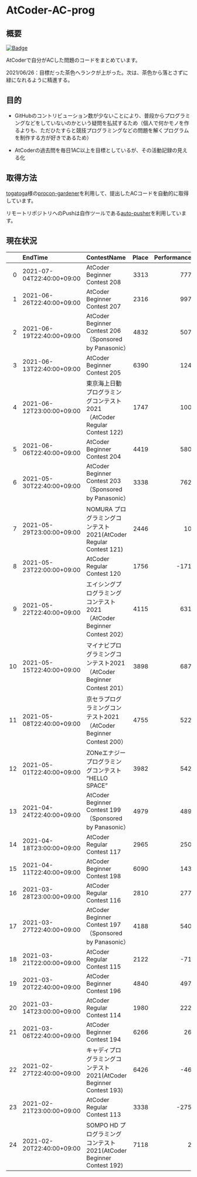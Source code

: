 # AtCoder-AC-prog

## 概要

[![Badge](https://cp-logo.vercel.app/atcoder/in708?logo=true)](https://atcoder.jp/users/in708)

AtCoderで自分がACした問題のコードをまとめています。  

2021/06/26：目標だった茶色へランクが上がった。次は、茶色から落とさずに緑になれるように精進する。

## 目的

* GitHubのコントリビューション数が少ないことにより、普段からプログラミングなどをしていないのかという疑問を払拭するため（個人で何かモノを作るよりも、ただひたすらと競技プログラミングなどの問題を解くプログラムを制作する方が好きであるため）

* AtCoderの過去問を毎日1AC以上を目標としているが、その活動記録の見える化

## 取得方法

[togatoga](https://github.com/togatoga)様の[procon-gardener](https://github.com/togatoga/procon-gardener)を利用して、提出したACコードを自動的に取得しています。

リモートリポジトリへのPushは自作ツールである[auto-pusher](https://github.com/i-708/auto-pusher)を利用しています。

## 現在状況
<!-- table_top -->
|    | EndTime                   | ContestName                                             |   Place |   Performance |   NewRating |   Difference |
|---:|:--------------------------|:--------------------------------------------------------|--------:|--------------:|------------:|-------------:|
|  0 | 2021-07-04T22:40:00+09:00 | AtCoder Beginner Contest 208                            |    3313 |           777 |         468 |           43 |
|  1 | 2021-06-26T22:40:00+09:00 | AtCoder Beginner Contest 207                            |    2316 |           997 |         425 |           86 |
|  2 | 2021-06-19T22:40:00+09:00 | AtCoder Beginner Contest 206（Sponsored by Panasonic）    |    4832 |           507 |         339 |           18 |
|  3 | 2021-06-13T22:40:00+09:00 | AtCoder Beginner Contest 205                            |    6390 |           124 |         321 |          -17 |
|  4 | 2021-06-12T23:00:00+09:00 | 東京海上日動 プログラミングコンテスト2021（AtCoder Regular Contest 122)    |    1747 |           100 |         338 |          -22 |
|  5 | 2021-06-06T22:40:00+09:00 | AtCoder Beginner Contest 204                            |    4419 |           580 |         360 |           26 |
|  6 | 2021-05-30T22:40:00+09:00 | AtCoder Beginner Contest 203（Sponsored by Panasonic）    |    3338 |           762 |         334 |           52 |
|  7 | 2021-05-29T23:00:00+09:00 | NOMURA プログラミングコンテスト 2021(AtCoder Regular Contest 121)   |    2446 |            10 |         282 |          -21 |
|  8 | 2021-05-23T22:00:00+09:00 | AtCoder Regular Contest 120                             |    1756 |          -171 |         303 |          -39 |
|  9 | 2021-05-22T22:40:00+09:00 | エイシングプログラミングコンテスト2021（AtCoder Beginner Contest 202）     |    4115 |           631 |         342 |           35 |
| 10 | 2021-05-15T22:40:00+09:00 | マイナビプログラミングコンテスト2021（AtCoder Beginner Contest 201）      |    3898 |           687 |         307 |           45 |
| 11 | 2021-05-08T22:40:00+09:00 | 京セラプログラミングコンテスト2021（AtCoder Beginner Contest 200）       |    4755 |           522 |         262 |           28 |
| 12 | 2021-05-01T22:40:00+09:00 | ZONeエナジー プログラミングコンテスト  “HELLO SPACE”                    |    3982 |           542 |         234 |           32 |
| 13 | 2021-04-24T22:40:00+09:00 | AtCoder Beginner Contest 199（Sponsored by Panasonic）    |    4979 |           489 |         202 |           29 |
| 14 | 2021-04-18T23:00:00+09:00 | AtCoder Regular Contest 117                             |    2965 |           250 |         173 |           11 |
| 15 | 2021-04-11T22:40:00+09:00 | AtCoder Beginner Contest 198                            |    6090 |           143 |         162 |            6 |
| 16 | 2021-03-28T23:00:00+09:00 | AtCoder Regular Contest 116                             |    2810 |           277 |         156 |           16 |
| 17 | 2021-03-27T22:40:00+09:00 | AtCoder Beginner Contest 197（Sponsored by Panasonic）    |    4188 |           540 |         140 |           38 |
| 18 | 2021-03-21T22:00:00+09:00 | AtCoder Regular Contest 115                             |    2122 |           -71 |         102 |            2 |
| 19 | 2021-03-20T22:40:00+09:00 | AtCoder Beginner Contest 196                            |    4840 |           497 |         100 |           36 |
| 20 | 2021-03-14T23:00:00+09:00 | AtCoder Regular Contest 114                             |    1980 |           222 |          64 |           21 |
| 21 | 2021-03-06T22:40:00+09:00 | AtCoder Beginner Contest 194                            |    6266 |            26 |          43 |           14 |
| 22 | 2021-02-27T22:40:00+09:00 | キャディプログラミングコンテスト2021(AtCoder Beginner Contest 193)      |    6426 |           -46 |          29 |           13 |
| 23 | 2021-02-21T23:00:00+09:00 | AtCoder Regular Contest 113                             |    3338 |          -275 |          16 |            9 |
| 24 | 2021-02-20T22:40:00+09:00 | SOMPO HD プログラミングコンテスト2021(AtCoder Beginner Contest 192) |    7118 |             2 |           7 |            7 |
<!-- table_bottom -->
